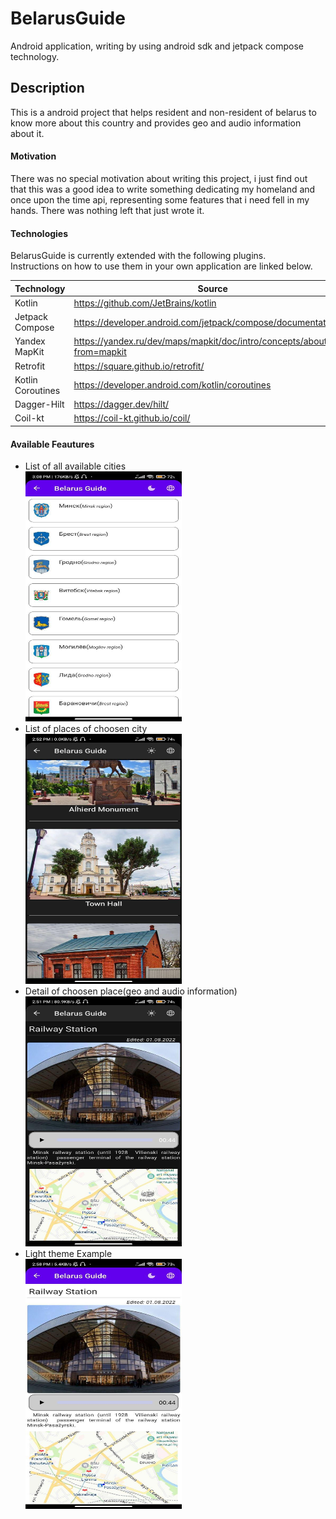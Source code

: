 # BelarusGuide  

  
Android application, writing by using android sdk and jetpack compose technology.


## Description  
  This is a android project that helps resident and non-resident of belarus to know more about this country and provides geo and audio information about it.


#### Motivation   
  There was no special motivation about writing this project, i just find out that this was a good idea to write something dedicating my homeland and 
once upon the time api, representing some features that i need fell in my hands. There was nothing left that just wrote it.


#### Technologies  
  BelarusGuide is currently extended with the following plugins.  
  Instructions on how to use them in your own application are linked below.  

| Technology | Source |
| ---------- | ------ |
| Kotlin | https://github.com/JetBrains/kotlin |
| Jetpack Compose | https://developer.android.com/jetpack/compose/documentation |
| Yandex MapKit | https://yandex.ru/dev/maps/mapkit/doc/intro/concepts/about.html?from=mapkit |
| Retrofit | https://square.github.io/retrofit/ |
| Kotlin Coroutines | https://developer.android.com/kotlin/coroutines |
| Dagger-Hilt | https://dagger.dev/hilt/ |
| Coil-kt | https://coil-kt.github.io/coil/ |


#### Available Feautures

 - List of all available cities    
   <img src= "https://github.com/CrownedJester/BelarusGuide/blob/master/images_source/cities_list.jpg" width="250" height="400" />
 - List of places of choosen city  
   <img src= "https://github.com/CrownedJester/BelarusGuide/blob/master/images_source/places_list.jpg" width="250" height="400" />
 - Detail of choosen place(geo and audio information)  
   <img src= "https://github.com/CrownedJester/BelarusGuide/blob/master/images_source/dark_theme_place_detail.jpg" width="250" height="400" />
 - Light theme Example  
   <img src= "https://github.com/CrownedJester/BelarusGuide/blob/master/images_source/white_theme_place_detail.jpg" width="250" height="400" />


   
